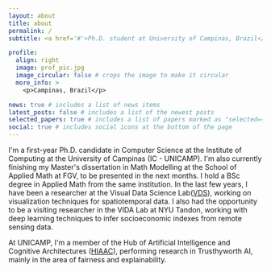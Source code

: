```yaml
---
layout: about
title: about
permalink: /
subtitle: <a href='#'>Ph.D. student at University of Campinas, Brazil</a>.

profile:
  align: right
  image: prof_pic.jpg
  image_circular: false # crops the image to make it circular
  more_info: >
    <p>Campinas, Brazil</p>

news: true # includes a list of news items
latest_posts: false # includes a list of the newest posts
selected_papers: true # includes a list of papers marked as "selected={true}"
social: true # includes social icons at the bottom of the page
---
```


I'm a first-year Ph.D. candidate in Computer Science at the Institute of Computing at the University of Campinas (IC - UNICAMP). I'm also currently finishing my Master's dissertation in Math Modelling at the School of Applied Math at FGV, to be presented in the next months. I hold a BSc degree in Applied Math from the same institution. In the last few years, I have been a researcher at the Visual Data Science Lab([VDS](http://visualdslab.com/)), working on visualization techniques for spatiotemporal data. I also had the opportunity to be a visiting researcher in the VIDA Lab at NYU Tandon, working with deep learning techniques to infer socioeconomic indexes from remote sensing data.

At UNICAMP, I'm a member of the Hub of Artificial Intelligence and Cognitive Architectures ([HIAAC](https://hiaac.unicamp.br/)), performing research in Trusthyworth AI, mainly in the area of fairness and explainability.
